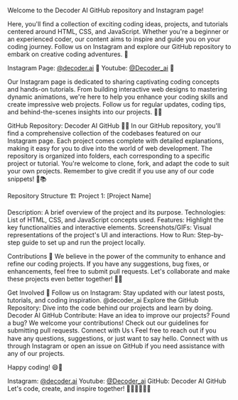 Welcome to the Decoder AI GitHub repository and Instagram page! 

Here, you'll find a collection of exciting coding ideas, projects, and tutorials centered around HTML, CSS, and JavaScript. 
Whether you're a beginner or an experienced coder, our content aims to inspire and guide you on your coding journey. 
Follow us on Instagram and explore our GitHub repository to embark on creative coding adventures. 🚀

Instagram Page: [@decoder.ai]([url](https://www.instagram.com/decoder.ai/)) 📸
Youtube: [@Decoder_ai]([url](https://www.youtube.com/@decoder_ai)) 📸

Our Instagram page is dedicated to sharing captivating coding concepts and hands-on tutorials. From building interactive web designs to mastering dynamic animations, we're here to help you enhance your coding skills and create impressive web projects. Follow us for regular updates, coding tips, and behind-the-scenes insights into our projects. 🎨💡

GitHub Repository: Decoder AI GitHub 🧑‍💻
In our GitHub repository, you'll find a comprehensive collection of the codebases featured on our Instagram page. Each project comes complete with detailed explanations, making it easy for you to dive into the world of web development. The repository is organized into folders, each corresponding to a specific project or tutorial. You're welcome to clone, fork, and adapt the code to suit your own projects. Remember to give credit if you use any of our code snippets! 👾📚

Repository Structure 🏗️
Project 1: [Project Name]

Description: A brief overview of the project and its purpose.
Technologies: List of HTML, CSS, and JavaScript concepts used.
Features: Highlight the key functionalities and interactive elements.
Screenshots/GIFs: Visual representations of the project's UI and interactions.
How to Run: Step-by-step guide to set up and run the project locally.

Contributions 🤝
We believe in the power of the community to enhance and refine our coding projects. If you have any suggestions, bug fixes, or enhancements, feel free to submit pull requests. Let's collaborate and make these projects even better together! 🌟🤖

Get Involved 💬
Follow us on Instagram: Stay updated with our latest posts, tutorials, and coding inspiration. @decoder_ai
Explore the GitHub Repository: Dive into the code behind our projects and learn by doing. Decoder AI GitHub
Contribute: Have an idea to improve our projects? Found a bug? We welcome your contributions! Check out our guidelines for submitting pull requests.
Connect with Us 📞
Feel free to reach out if you have any questions, suggestions, or just want to say hello. Connect with us through Instagram or open an issue on GitHub if you need assistance with any of our projects. 

Happy coding! 😄🌈

Instagram: [@decoder.ai]([url](https://www.instagram.com/decoder.ai/))
Youtube: [@Decoder_ai]([url](https://www.youtube.com/@decoder_ai))
GitHub: Decoder AI GitHub
Let's code, create, and inspire together! 🚀👨‍💻👩‍💻🎉
